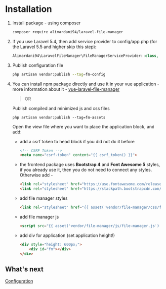 # Installation
1. Install package - using composer

    ```bash
    composer require alimardani94/laravel-file-manager
    ```

2. If you use Laravel 5.4, then add service provider to config/app.php (for the Laravel 5.5 and higher skip this step):

    ```php
    Alimardani94\LaravelFileManager\FileManagerServiceProvider::class,
    ```
3. Publish configuration file

    ```bash
    php artisan vendor:publish --tag=fm-config
    ```

4. You can install npm package directly and use it in your vue application - more information about it -
   [vue-laravel-file-manager](https://github.com/alimardani94/vue-laravel-file-manager)
   
   >OR
   
   Publish compiled and minimized js and css files
   
   ```
   php artisan vendor:publish --tag=fm-assets
   ```
   
   Open the view file where you want to place the application block, and add:
   
   * add a csrf token to head block if you did not do it before
       
     ```html
     <!-- CSRF Token -->
     <meta name="csrf-token" content="{{ csrf_token() }}">
     ```
   
   * the frontend package uses **Bootstrap 4** and **Font Awesome 5** styles, if you already use it, then you do not need to connect any styles.
    Otherwise add -
    
     ```html
     <link rel="stylesheet" href="https://use.fontawesome.com/releases/v5.7.0/css/all.css">
     <link rel="stylesheet" href="https://stackpath.bootstrapcdn.com/bootstrap/4.1.3/css/bootstrap.min.css">
     ```
   
   * add file manager styles
   
     ```html
     <link rel="stylesheet" href="{{ asset('vendor/file-manager/css/file-manager.css') }}">
     ```
   
   * add file manager js
   
     ```html
     <script src="{{ asset('vendor/file-manager/js/file-manager.js') }}"></script>
     ```
   
   * add div for application (set application height!)
   
     ```html
     <div style="height: 600px;">
         <div id="fm"></div>
     </div>
     ```
  

## What's next

[Configuration](./configuration.md)
